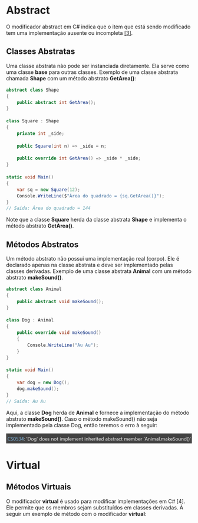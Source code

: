 # Abstract

O modificador abstract em C# indica que o item que está sendo modificado tem uma implementação ausente ou incompleta [[3]](/Advanced-Business-Development-with-.NET/1º-Semestre/Aula-04-%2D-Csharp,-uso-avançado-de-Modificadores-de-Acesso,-Palavras%2DChave,-Construtores,-Interfaces-e-Namespaces/Referências).

## Classes Abstratas
      
Uma classe abstrata não pode ser instanciada diretamente. Ela serve como uma classe **base** para outras classes.
Exemplo de uma classe abstrata chamada **Shape** com um método abstrato **GetArea()**:

```csharp
abstract class Shape
{
    public abstract int GetArea();
}

class Square : Shape
{
    private int _side;

    public Square(int n) => _side = n;

    public override int GetArea() => _side * _side;
}

static void Main()
{
    var sq = new Square(12);
    Console.WriteLine($"Área do quadrado = {sq.GetArea()}");
}
// Saída: Área do quadrado = 144
```

Note que a classe **Square** herda da classe abstrata **Shape** e implementa o método abstrato **GetArea()**.

## Métodos Abstratos

Um método abstrato não possui uma implementação real (corpo). Ele é declarado apenas na classe abstrata e deve ser implementado pelas classes derivadas.
Exemplo de uma classe abstrata **Animal** com um método abstrato **makeSound()**.

```csharp
abstract class Animal
{
    public abstract void makeSound();
}

class Dog : Animal
{
    public override void makeSound()
    {
        Console.WriteLine("Au Au");
    }
}

static void Main()
{
    var dog = new Dog();
    dog.makeSound();
}
// Saída: Au Au
```

Aqui, a classe **Dog** herda de **Animal** e fornece a implementação do método abstrato **makeSound()**.
Caso o método makeSound() não seja implementado pela classe Dog, então teremos o erro à seguir:

![image.png](/.attachments/image-c99c0f53-733a-467a-a03a-d90933392258.png)

# Virtual

## Métodos Virtuais

O modificador **virtual** é usado para modificar implementações em C# [4]. Ele permite que os membros sejam substituídos em classes derivadas. À seguir um exemplo de método com o modificador **virtual**:
